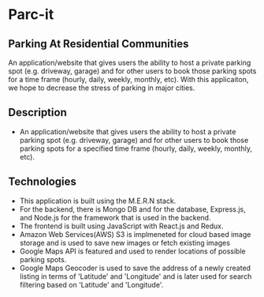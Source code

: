 # Parc-it
## Parking At Residential Communities
An application/website that gives users the ability to host a private parking spot (e.g. driveway, garage) and for other users to book those parking spots for a time frame (hourly, daily, weekly, monthly, etc). With this applicaiton, we hope to decrease the stress of parking in major cities.

## Description
* An application/website that gives users the ability to host a private parking spot (e.g. driveway, garage) and for other users to book those parking spots for a specified time frame (hourly, daily, weekly, monthly, etc).

## Technologies
* This application is built using the M.E.R.N stack. 
* For the backend, there is Mongo DB and for the database, Express.js, and Node.js for the framework that is used in the backend.
* The frontend is built using JavaScript with React.js and Redux.
* Amazon Web Services(AWS) S3 is implmeneted for cloud based image storage and is used to save new images or fetch existing images
* Google Maps API is featured and used to render locations of possible parking spots.
* Google Maps Geocoder is used to save the address of a newly created listing in terms of 'Latitude' and 'Longitude' and is later used for search filtering based on 'Latitude' and 'Longitude'.